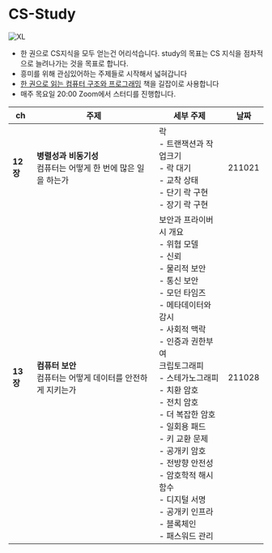 # CS-Study

![XL](https://user-images.githubusercontent.com/62657991/137424243-fb533964-9c59-4e08-958b-822ddd49f7a5.jpeg)

- 한 권으로 CS지식을 모두 얻는건 어리석습니다. study의 목표는 CS 지식을 점차적으로 늘려나가는 것을 목표로 합니다. 
- 흥미를 위해 관심있어하는 주제들로 시작해서 넓혀갑니다
- [한 권으로 읽는 컴퓨터 구조와 프로그래밍](http://www.yes24.com/Product/Goods/102266032) 책을 길잡이로 사용합니다
- 매주 목요일 20:00 Zoom에서 스터디를 진행합니다.



| ch   | 주제              | 세부 주제                                                    | 날짜|
| ---- | ----------------- | ------------------------------------------------------------ |-------|
| **12장** | **병렬성과 비동기성**<br />컴퓨터는 어떻게 한 번에 많은 일을 하는가 | 락<br /> - 트랜잭션과 작업크기<br /> - 락 대기<br /> - 교착 상태<br /> - 단기 락 구현<br /> - 장기 락 구현 |211021|
| **13장** | **컴퓨터 보안**<br />컴퓨터는 어떻게 데이터를 안전하게 지키는가 | 보안과 프라이버시 개요<br/> - 위협 모델<br/> - 신뢰<br/> - 물리적 보안<br/> - 통신 보안<br/> - 모던 타임즈<br/> - 메타데이터와 감시<br/> - 사회적 맥락<br/> - 인증과 권한부여<br/>크립토그래피<br/> - 스테가노그래피<br/> - 치환 암호<br/> - 전치 암호<br/> - 더 복잡한 암호<br/> - 일회용 패드<br/> - 키 교환 문제<br/> - 공개키 암호<br/> - 전방향 안전성<br/> - 암호학적 해시 함수<br/> - 디지털 서명<br/> - 공개키 인프라<br/> - 블록체인<br/> - 패스워드 관리 | 211028 |

